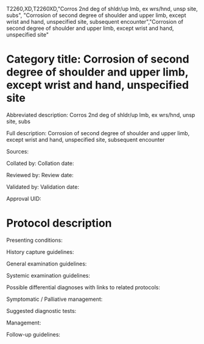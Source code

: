 T2260,XD,T2260XD,"Corros 2nd deg of shldr/up lmb, ex wrs/hnd, unsp site, subs", "Corrosion of second degree of shoulder and upper limb, except wrist and hand, unspecified site, subsequent encounter","Corrosion of second degree of shoulder and upper limb, except wrist and hand, unspecified site"
# Category title: Corrosion of second degree of shoulder and upper limb, except wrist and hand, unspecified site

Abbreviated description: Corros 2nd deg of shldr/up lmb, ex wrs/hnd, unsp site, subs

Full description: Corrosion of second degree of shoulder and upper limb, except wrist and hand, unspecified site, subsequent encounter

Sources:

Collated by:
Collation date:

Reviewed by:
Review date:

Validated by:
Validation date:

Approval UID:

# Protocol description

Presenting conditions:

History capture guidelines:

General examination guidelines:

Systemic examination guidelines:

Possible differential diagnoses with links to related protocols:

Symptomatic / Palliative management:

Suggested diagnostic tests:

Management:

Follow-up guidelines:
